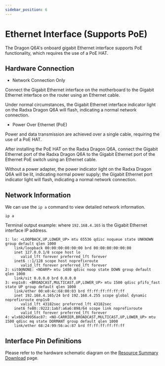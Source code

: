 ```yaml
---
sidebar_position: 6
---
```


# Ethernet Interface (Supports PoE)

The Dragon Q6A's onboard gigabit Ethernet interface supports PoE functionality, which requires the use of a PoE HAT.

## Hardware Connection

- Network Connection Only

Connect the Gigabit Ethernet interface on the motherboard to the Gigabit Ethernet interface on the router using an Ethernet cable.

Under normal circumstances, the Gigabit Ethernet interface indicator light on the Radxa Dragon Q6A will flash, indicating a normal network connection.

- Power Over Ethernet (PoE)

Power and data transmission are achieved over a single cable, requiring the use of a PoE HAT.

After installing the PoE HAT on the Radxa Dragon Q6A, connect the Gigabit Ethernet port of the Radxa Dragon Q6A to the Gigabit Ethernet port of the Ethernet PoE switch using an Ethernet cable.

Without a power adapter, the power indicator light on the Radxa Dragon Q6A will be lit, indicating normal power supply; the Gigabit Ethernet port indicator light will flash, indicating a normal network connection.

## Network Information

We can use the `ip a` command to view detailed network information.

<NewCodeBlock tip="radxa@device$" type="device">

```
ip a
```

</NewCodeBlock>

Terminal output example: where `192.168.4.165` is the Gigabit Ethernet interface IP address.

```
1: lo: <LOOPBACK,UP,LOWER_UP> mtu 65536 qdisc noqueue state UNKNOWN group default qlen 1000
    link/loopback 00:00:00:00:00:00 brd 00:00:00:00:00:00
    inet 127.0.0.1/8 scope host lo
       valid_lft forever preferred_lft forever
    inet6 ::1/128 scope host noprefixroute
       valid_lft forever preferred_lft forever
2: sit0@NONE: <NOARP> mtu 1480 qdisc noop state DOWN group default qlen 1000
    link/sit 0.0.0.0 brd 0.0.0.0
3: enp1s0: <BROADCAST,MULTICAST,UP,LOWER_UP> mtu 1500 qdisc pfifo_fast state UP group default qlen 1000
    link/ether 00:e0:4c:68:00:03 brd ff:ff:ff:ff:ff:ff
    inet 192.168.4.165/24 brd 192.168.4.255 scope global dynamic noprefixroute enp1s0
       valid_lft 43182sec preferred_lft 43182sec
    inet6 fe80::9222:1ab7:a6a6:898/64 scope link noprefixroute
       valid_lft forever preferred_lft forever
4: wlx68249956ac87: <NO-CARRIER,BROADCAST,MULTICAST,UP,LOWER_UP> mtu 1500 qdisc mq state DORMANT group default qlen 1000
    link/ether 68:24:99:56:ac:87 brd ff:ff:ff:ff:ff:ff
```

## Interface Pin Definitions

Please refer to the hardware schematic diagram on the [Resource Summary Download](../download) page.

